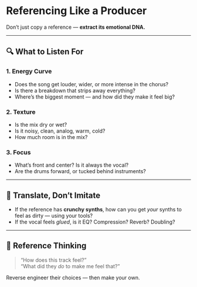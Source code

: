 # Referencing Like a Producer

Don’t just copy a reference — **extract its emotional DNA.**

---

## 🔍 What to Listen For

### 1. Energy Curve
- Does the song get louder, wider, or more intense in the chorus?
- Is there a breakdown that strips away everything?
- Where’s the biggest moment — and how did they make it feel big?

### 2. Texture
- Is the mix dry or wet?
- Is it noisy, clean, analog, warm, cold?
- How much room is in the mix?

### 3. Focus
- What’s front and center? Is it always the vocal?
- Are the drums forward, or tucked behind instruments?

---

## 🧪 Translate, Don’t Imitate
- If the reference has **crunchy synths**, how can you get *your* synths to feel as dirty — using your tools?
- If the vocal feels *glued*, is it EQ? Compression? Reverb? Doubling?

---

## 🧠 Reference Thinking
> “How does this track feel?”  
> “What did they *do* to make me feel that?”

Reverse engineer their choices — then make your own.

